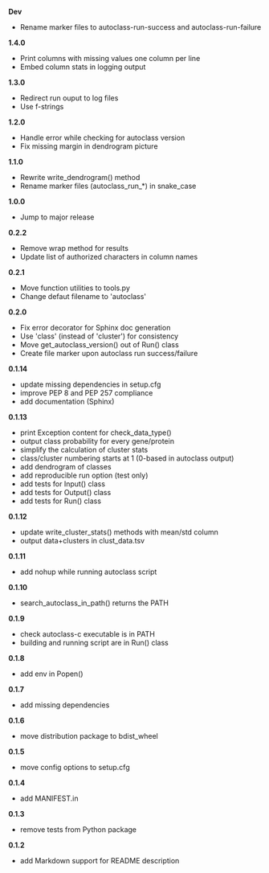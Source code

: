 **Dev**
- Rename marker files to autoclass-run-success and autoclass-run-failure

**1.4.0**
- Print columns with missing values one column per line
- Embed column stats in logging output

**1.3.0**
- Redirect run ouput to log files
- Use f-strings

**1.2.0**
- Handle error while checking for autoclass version
- Fix missing margin in dendrogram picture

**1.1.0**
- Rewrite write_dendrogram() method
- Rename marker files (autoclass_run_*) in snake_case

**1.0.0**
- Jump to major release

**0.2.2**
- Remove wrap method for results
- Update list of authorized characters in column names

**0.2.1**
- Move function utilities to tools.py
- Change defaut filename to 'autoclass'

**0.2.0**
- Fix error decorator for Sphinx doc generation
- Use 'class' (instead of 'cluster') for consistency
- Move get_autoclass_version() out of Run() class
- Create file marker upon autoclass run success/failure

**0.1.14**
- update missing dependencies in setup.cfg
- improve PEP 8 and PEP 257 compliance
- add documentation (Sphinx)

**0.1.13**
- print Exception content for check_data_type()
- output class probability for every gene/protein
- simplify the calculation of cluster stats
- class/cluster numbering starts at 1 (0-based in autoclass output)
- add dendrogram of classes
- add reproducible run option (test only)
- add tests for Input() class
- add tests for Output() class
- add tests for Run() class

**0.1.12**
- update write_cluster_stats() methods with mean/std column
- output data+clusters in clust_data.tsv

**0.1.11**
- add nohup while running autoclass script

**0.1.10**
- search_autoclass_in_path() returns the PATH

**0.1.9**
- check autoclass-c executable is in PATH
- building and running script are in Run() class

**0.1.8**
- add env in Popen()

**0.1.7**
- add missing dependencies

**0.1.6**
- move distribution package to bdist_wheel

**0.1.5**
- move config options to setup.cfg

**0.1.4**
- add MANIFEST.in

**0.1.3**
- remove tests from Python package

**0.1.2**
- add Markdown support for README description
